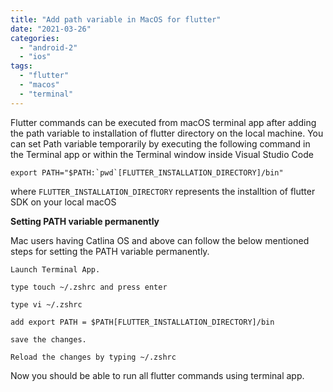 ```yaml
---
title: "Add path variable in MacOS for flutter"
date: "2021-03-26"
categories: 
  - "android-2"
  - "ios"
tags: 
  - "flutter"
  - "macos"
  - "terminal"
---
```


Flutter commands can be executed from macOS terminal app after adding the path variable to installation of flutter directory on the local machine. You can set Path variable temporarily by executing the following command in the Terminal app or within the Terminal window inside Visual Studio Code

```
export PATH="$PATH:`pwd`[FLUTTER_INSTALLATION_DIRECTORY]/bin"
```

where `FLUTTER_INSTALLATION_DIRECTORY` represents the installtion of flutter SDK on your local macOS

**Setting PATH variable permanently**

Mac users having Catlina OS and above can follow the below mentioned steps for setting the PATH variable permanently.

```
Launch Terminal App.

type touch ~/.zshrc and press enter

type vi ~/.zshrc

add export PATH = $PATH[FLUTTER_INSTALLATION_DIRECTORY]/bin

save the changes.

Reload the changes by typing ~/.zshrc
```

Now you should be able to run all flutter commands using terminal app.
